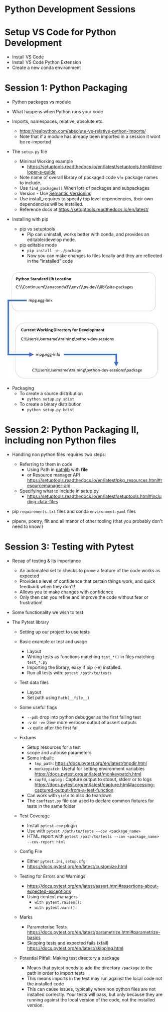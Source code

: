 # Python Development Sessions

# Setup VS Code for Python Development

* Install VS Code
* Install VS Code Python Extension
* Create a new conda environment


# Session 1: Python Packaging

* Python packages vs module
* What happens when Python runs your code
* Imports, namespaces, relative, absolute etc.
  * https://realpython.com/absolute-vs-relative-python-imports/
  * Note that if a module has already been imported in a session it wont be re-imported

* The `setup.py` file
  * Minimal Working example
    * https://setuptools.readthedocs.io/en/latest/setuptools.html#developer-s-guide
  * Note name of overall library of packaged code v!= package names to include.
  * Use `find_packages()` When lots of packages and subpackages
  * Version - Use [Semantic Versioning](https://semver.org/)
  * Use install_requires to specify top level dependencies, their own dependencies will be installed.
  * Reference docs at https://setuptools.readthedocs.io/en/latest/

* Installing with pip
  * pip vs setuptools
    * Pip can uninstall, works better with conda, and provides an editable/develop mode.
  * pip editable mode
    * `pip install -e ./package`
    * Now you can make changes to files locally and they are reflected in the "installed" code

![](file/../data/python-egg-link.jpg)

* Packaging
  * To create a source distribution
    * `python setup.py sdist`
  * To create a binary distribution
    * `python setup.py bdist`


# Session 2: Python Packaging II, including non Python files

* Handling non python files requires two steps:
  * Referring to them in code
    * Using Path in [pathlib](https://docs.python.org/3/library/pathlib.html) with __file__
    * or Resource manager API https://setuptools.readthedocs.io/en/latest/pkg_resources.html#resourcemanager-api
  * Specifying what to include in setup.py
    * https://setuptools.readthedocs.io/en/latest/setuptools.html#including-data-files

* pip `requirements.txt` files and conda `environment.yaml` files
* pipenv, poetry, flit and all manor of other tooling (that you probably don't need to know!)

# Session 3: Testing with Pytest

* Recap of testing & its importance
  * An automated set to checks to prove a feature of the code works as expected
  * Provides a level of confidence that certain things work, and quick feedback when they don't!
  * Allows you to make changes with confidence
  * Only then can you refine and improve the code without fear or frustration!

* Some functionality we wish to test

* The Pytest library
  * Setting up our project to use tests
  * Basic example or test and usage
    * Layout
    * Writing tests as functions matching `test_*()` in files matching `test_*.py`
    * Importing the library, easy if pip (-e) installed.
    * Run all tests with: `pytest /path/to/tests`

  * Test data files
    * Layout
    * Set path using `Path(__file__)`

  * Some useful flags
    * `--pdb` drop into python debugger as the first failing test
    * `-v` or `-vv` Give more verbose output of assert outputs
    * `-x` quite after the first fail

  * Fixtures
    * Setup resources for a test
    * scope and autouse parameters
    * Some inbuilt:
      * `tmp_path`: https://docs.pytest.org/en/latest/tmpdir.html
      * `monkeypatch`: Useful for setting environment variables https://docs.pytest.org/en/latest/monkeypatch.html
      * `capfd`, `caplog` : Capture output to stdout, stderr or to logs https://docs.pytest.org/en/latest/capture.html#accessing-captured-output-from-a-test-function
    * Can work with `yield` to also do teardown
    * The `conftest.py` file can used to declare common fixtures for tests in the same folder

  * Test Coverage
    * Install `pytest-cov` plugin
    * Use with `pytest /path/to/tests --cov <package_name>`
    * HTML report with `pytest /path/to/tests --cov <package_name> --cov-report html`

  * Config File
    * Either `pytest.ini`, `setup.cfg`
    * https://docs.pytest.org/en/latest/customize.html

  * Testing for Errors and Warnings
    * https://docs.pytest.org/en/latest/assert.html#assertions-about-expected-exceptions
    * Using context managers
      * `with pytest.raises():`
      * `with pytest.warn():`

  * Marks
    * Parameterise Tests https://docs.pytest.org/en/latest/parametrize.html#parametrize-basics
    * Skipping tests and expected fails (xfail) https://docs.pytest.org/en/latest/skipping.html

  * Potential Pitfall: Making test directory a package
    * Means that pytest needs to add the directory `/package` to the path in order to import tests
    * This means imports in the test may run against the local code not the installed code
    * This can cause issues, typically when non python files are not installed correctly. Your tests
  will pass, but only because they are running against the local version of the code, not the
  installed version.
